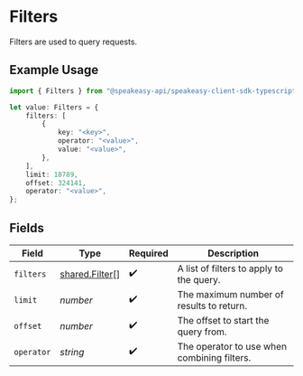# Filters

Filters are used to query requests.

## Example Usage

```typescript
import { Filters } from "@speakeasy-api/speakeasy-client-sdk-typescript/sdk/models/shared";

let value: Filters = {
    filters: [
        {
            key: "<key>",
            operator: "<value>",
            value: "<value>",
        },
    ],
    limit: 18789,
    offset: 324141,
    operator: "<value>",
};
```

## Fields

| Field                                                   | Type                                                    | Required                                                | Description                                             |
| ------------------------------------------------------- | ------------------------------------------------------- | ------------------------------------------------------- | ------------------------------------------------------- |
| `filters`                                               | [shared.Filter](../../../sdk/models/shared/filter.md)[] | :heavy_check_mark:                                      | A list of filters to apply to the query.                |
| `limit`                                                 | *number*                                                | :heavy_check_mark:                                      | The maximum number of results to return.                |
| `offset`                                                | *number*                                                | :heavy_check_mark:                                      | The offset to start the query from.                     |
| `operator`                                              | *string*                                                | :heavy_check_mark:                                      | The operator to use when combining filters.             |